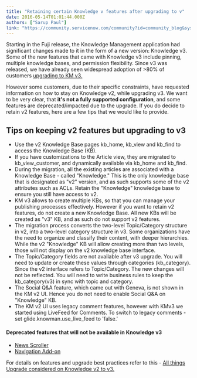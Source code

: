 ```yaml
---
title: "Retaining certain Knowledge v features after upgrading to v"
date: 2016-05-14T01:01:44.000Z
authors: ["Sarup Paul"]
link: "https://community.servicenow.com/community?id=community_blog&sys_id=32ad66a9dbd0dbc01dcaf3231f961901"
---
```

<p>Starting in the Fuji release, the Knowledge Management application had significant changes made to it in the form of a new version: Knowledge v3. Some of the new features that came with Knowledge v3 include pinning, multiple knowledge bases, and permission flexibility. Since v3 was released, we have already seen widespread adoption of &gt;80% of customers <a title="" _jive_internal="true" href="/community/service-automation-platform/knowledge-management/blog/2016/03/15/all-things-upgrade-considered-knowledge-v2-to-v3">upgrading to KM v3. </a></p><p></p><p>However some customers, due to their specific constraints, have requested information on how to stay on Knowledge v2, while upgrading v3. We want to be very clear, that <strong>it's not a fully supported configuration</strong>, and some features are deprecated/impacted due to the upgrade. If you do decide to retain v2 features, here are a few tips that we would like to provide.</p><p></p><h2>Tips on keeping v2 features but upgrading to v3</h2><ul><li>Use the v2 Knowledge Base pages kb_home, kb_view and kb_find to access the Knowledge Base (KB).</li><li>If you have customizations to the Article view, they are migrated to kb_view_customer, and dynamically available via kb_home and kb_find.</li><li>During the migration, all the existing articles are associated with a Knowledge Base - called "Knowledge." This is the only knowledge base that is designated as "v2" version, and as such supports some of the v2 attributes such as ACLs. Retain the "Knowledge" knowledge base to ensure you still have access to v2.</li><li>KM v3 allows to create multiple KBs, so that you can manage your publishing processes effectively. However if you want to retain v2 features, do not create a new Knowledge Base. All new KBs will be created as "v3" KB, and as such do not support v2 features.</li><li>The migration process converts the two-level Topic/Category structure in v2, into a two-level category structure in v3. Some organizations have the need to organize and classify their content, with deeper hierarchies. While the v2 "Knowledge" KB will allow creating more than two levels, those will not display on the v2 knowledge base interface.</li><li>The Topic/Category fields are not available after v3 upgrade. You will need to update or create these values through categories (kb_category). Since the v2 interface refers to Topic/Category. The new changes will not be reflected. You will need to write business rules to keep the kb_category(v3) in sync with topic and category.</li><li>The Social Q&amp;A feature, which came out with Geneva, is not shown in the KM v2 UI. Hence you do not need to enable Social Q&amp;A on "Knowledge" KB.</li><li>The KM v2 UI uses legacy comment features, however with KMv3 we started using LiveFeed for Comments. To switch to legacy comments - set glide.knowman.use_live_feed to 'false.'</li></ul><p></p><h4>Deprecated features that will not be available in Knowledge v3</h4><ul><li><a title="ki.servicenow.com/index.php?title=Adding_a_Scrolling_News_Panel#gsc.tab=0" href="http://wiki.servicenow.com/index.php?title=Adding_a_Scrolling_News_Panel#gsc.tab=0">News Scroller</a></li><li><a title="ki.servicenow.com/index.php?title=Legacy:Setting_Up_Knowledge_Management#Navigation_Add-ons" href="http://wiki.servicenow.com/index.php?title=Legacy:Setting_Up_Knowledge_Management#Navigation_Add-ons">Navigation Add-on</a></li></ul><p></p><p>For details on features and upgrade best practices refer to this - <a __default_attr="5259" __jive_macro_name="blogpost" class="jive_macro jive_macro_blogpost" data-orig-content="All things Upgrade considered on Knowledge v2 to v3." data-renderedposition="593.3948364257812_411.9806823730469_360_16" href="/community?id=community_blog&sys_id=e0dc2665dbd0dbc01dcaf3231f9619f4" modifiedtitle="true" title="All things Upgrade considered on Knowledge v2 to v3.">All things Upgrade considered on Knowledge v2 to v3.</a></p>
